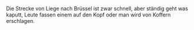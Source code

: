 Die Strecke von Liege nach Brüssel ist zwar schnell, aber ständig geht was kaputt, Leute fassen einem auf den Kopf oder man wird von Koffern erschlagen.
